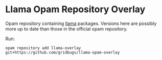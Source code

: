 # Llama Opam Repository Overlay

Opam repository containing [llama](https://github.com/gridbugs/llama) packages.
Versions here are possibly more up to date than those in the official opam
repository.

Run:
```
opam repository add llama-overlay git+https://github.com/gridbugs/llama-opam-overlay
```
